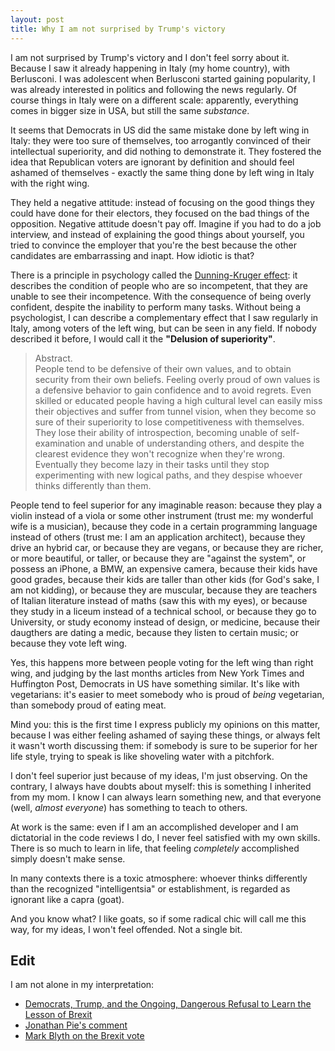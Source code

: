 ```yaml
---
layout: post
title: Why I am not surprised by Trump's victory
---
```


I am not surprised by Trump's victory and I don't feel sorry about it. Because I saw it already happening in Italy (my home country), with Berlusconi. I was adolescent when Berlusconi started gaining popularity, I was already interested in politics and following the news regularly. Of course things in Italy were on a different scale: apparently, everything comes in bigger size in USA, but still the same *substance*.

It seems that Democrats in US did the same mistake done by left wing in Italy: they were too sure of themselves, too arrogantly convinced of their intellectual superiority, and did nothing to demonstrate it. They fostered the idea that Republican voters are ignorant by definition and should feel ashamed of themselves - exactly the same thing done by left wing in Italy with the right wing.

They held a negative attitude: instead of focusing on the good things they could have done for their electors, they focused on the bad things of the opposition. Negative attitude doesn't pay off. Imagine if you had to do a job interview, and instead of explaining the good things about yourself, you tried to convince the employer that you're the best because the other candidates are embarrassing and inapt. How idiotic is that?

There is a principle in psychology called the [Dunning-Kruger effect](https://www.ncbi.nlm.nih.gov/pubmed/10626367): it describes the condition of people who are so incompetent, that they are unable to see their incompetence. With the consequence of being overly confident, despite the inability to perform many tasks.
Without being a psychologist, I can describe a complementary effect that I saw regularly in Italy, among voters of the left wing, but can be seen in any field. If nobody described it before, I would call it the **"Delusion of superiority"**.

> Abstract.<br/>People tend to be defensive of their own values, and to obtain security from their own beliefs. Feeling overly proud of own values is a defensive behavior to gain confidence and to avoid regrets. Even skilled or educated people having a high cultural level can easily miss their objectives and suffer from tunnel vision, when they become so sure of their superiority to lose competitiveness with themselves. They lose their ability of introspection, becoming unable of self-examination and unable of understanding others, and despite the clearest evidence they won't recognize when they're wrong. Eventually they become lazy in their tasks until they stop experimenting with new logical paths, and they despise whoever thinks differently than them.

People tend to feel superior for any imaginable reason: because they play a violin instead of a viola or some other instrument (trust me: my wonderful wife is a musician), because they code in a certain programming language instead of others (trust me: I am an application architect), because they drive an hybrid car, or because they are vegans, or because they are richer, or more beautiful, or taller, or because they are "against the system", or possess an iPhone, a BMW, an expensive camera, because their kids have good grades, because their kids are taller than other kids (for God's sake, I am not kidding), or because they are muscular, because they are teachers of Italian literature instead of maths (saw this with my eyes), or because they study in a liceum instead of a technical school, or because they go to University, or study economy instead of design, or medicine, because their daugthers are dating a medic, because they listen to certain music; or because they vote left wing.

Yes, this happens more between people voting for the left wing than right wing, and judging by the last months articles from New York Times and Huffington Post, Democrats in US have something similar. It's like with vegetarians: it's easier to meet somebody who is proud of *being* vegetarian, than somebody proud of eating meat. 

Mind you: this is the first time I express publicly my opinions on this matter, because I was either feeling ashamed of saying these things, or always felt it wasn't worth discussing them: if somebody is sure to be superior for her life style, trying to speak is like shoveling water with a pitchfork. 

I don't feel superior just because of my ideas, I'm just observing. On the contrary, I always have doubts about myself: this is something I inherited from my mom. I know I can always learn something new, and that everyone (well, *almost everyone*) has something to teach to others.

At work is the same: even if I am an accomplished developer and I am dictatorial in the code reviews I do, I never feel satisfied with my own skills. There is so much to learn in life, that feeling *completely* accomplished simply doesn't make sense.  

In many contexts there is a toxic atmosphere: whoever thinks differently than the recognized "intelligentsia" or establishment, is regarded as ignorant like a capra (goat).

And you know what? I like goats, so if some radical chic will call me this way, for my ideas, I won't feel offended. Not a single bit.

## Edit
I am not alone in my interpretation:

* [Democrats, Trump, and the Ongoing, Dangerous Refusal to Learn the Lesson of Brexit](https://theintercept.com/2016/11/09/democrats-trump-and-the-ongoing-dangerous-refusal-to-learn-the-lesson-of-brexit/)
* [Jonathan Pie's comment](https://www.youtube.com/watch?v=GLG9g7BcjKs)
* [Mark Blyth on the Brexit vote](https://www.youtube.com/embed/nwK0jeJ8wxg)

